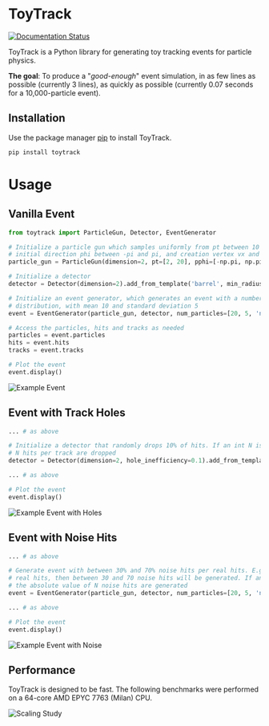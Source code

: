 # ToyTrack

[![Documentation Status](https://readthedocs.org/projects/toytrack/badge/?version=latest)](https://toytrack.readthedocs.io/en/latest/?badge=latest)

ToyTrack is a Python library for generating toy tracking events for particle physics. 

**The goal**: To produce a "*good-enough*" event simulation, in as few lines as possible (currently 3 lines), as quickly as possible (currently 0.07 seconds for a 10,000-particle event).

## Installation

Use the package manager [pip](https://pip.pypa.io/en/stable/) to install ToyTrack.

```bash
pip install toytrack
```

# Usage

## Vanilla Event

```python
from toytrack import ParticleGun, Detector, EventGenerator

# Initialize a particle gun which samples uniformly from pt between 10 and 20 GeV, 
# initial direction phi between -pi and pi, and creation vertex vx and vy between -0.1 and 0.1 cm
particle_gun = ParticleGun(dimension=2, pt=[2, 20], pphi=[-np.pi, np.pi], vx=[-0.1, 0.1], vy=[-0.1, 0.1])

# Initialize a detector
detector = Detector(dimension=2).add_from_template('barrel', min_radius=0.5, max_radius=3, number_of_layers=10)

# Initialize an event generator, which generates an event with a number of particles given by a normal
# distribution, with mean 10 and standard deviation 5
event = EventGenerator(particle_gun, detector, num_particles=[20, 5, 'normal']).generate_event()

# Access the particles, hits and tracks as needed
particles = event.particles
hits = event.hits
tracks = event.tracks

# Plot the event
event.display()
```

![Example Event](https://raw.githubusercontent.com/murnanedaniel/ToyTrack/main/docs/imgs/example_event_vanilla.png)

## Event with Track Holes

```python
... # as above

# Initialize a detector that randomly drops 10% of hits. If an int N is given, then exactly
# N hits per track are dropped
detector = Detector(dimension=2, hole_inefficiency=0.1).add_from_template('barrel', min_radius=0.5, max_radius=3, number_of_layers=10)

... # as above

# Plot the event
event.display()
```

![Example Event with Holes](https://raw.githubusercontent.com/murnanedaniel/ToyTrack/main/docs/imgs/example_event_holes.png)

## Event with Noise Hits

```python
... # as above

# Generate event with between 30% and 70% noise hits per real hits. E.g. If the event has 100 
# real hits, then between 30 and 70 noise hits will be generated. If an int N is given, then
# the absolute value of N noise hits are generated
event = EventGenerator(particle_gun, detector, num_particles=[20, 5, 'normal'], noise=[0.3, 0.7]).generate_event()

... # as above

# Plot the event
event.display()
```

![Example Event with Noise](https://raw.githubusercontent.com/murnanedaniel/ToyTrack/main/docs/imgs/example_event_noise.png)

## Performance

ToyTrack is designed to be fast. The following benchmarks were performed on a 64-core AMD EPYC 7763 (Milan) CPU. 

![Scaling Study](https://raw.githubusercontent.com/murnanedaniel/ToyTrack/main/docs/imgs/time_scaling.png)

